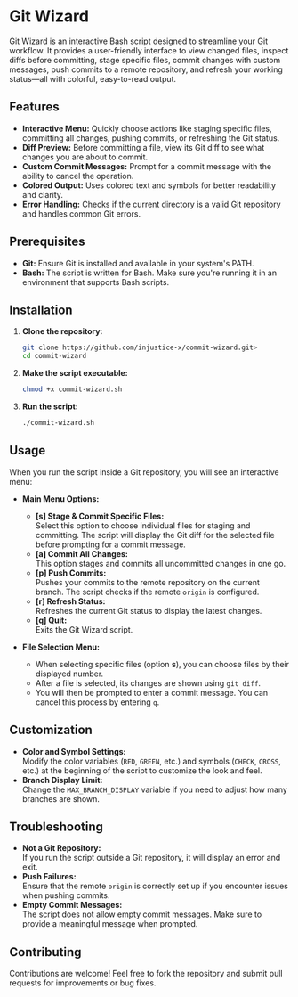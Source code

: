 # Git Wizard

Git Wizard is an interactive Bash script designed to streamline your Git workflow. It provides a user-friendly interface to view changed files, inspect diffs before committing, stage specific files, commit changes with custom messages, push commits to a remote repository, and refresh your working status—all with colorful, easy-to-read output.

## Features

- **Interactive Menu:** Quickly choose actions like staging specific files, committing all changes, pushing commits, or refreshing the Git status.
- **Diff Preview:** Before committing a file, view its Git diff to see what changes you are about to commit.
- **Custom Commit Messages:** Prompt for a commit message with the ability to cancel the operation.
- **Colored Output:** Uses colored text and symbols for better readability and clarity.
- **Error Handling:** Checks if the current directory is a valid Git repository and handles common Git errors.

## Prerequisites

- **Git:** Ensure Git is installed and available in your system's PATH.
- **Bash:** The script is written for Bash. Make sure you're running it in an environment that supports Bash scripts.

## Installation

1. **Clone the repository:**

   ```bash
   git clone https://github.com/injustice-x/commit-wizard.git>
   cd commit-wizard
   ```

2. **Make the script executable:**

   ```bash
   chmod +x commit-wizard.sh
   ```

3. **Run the script:**

   ```bash
   ./commit-wizard.sh
   ```

## Usage

When you run the script inside a Git repository, you will see an interactive menu:

- **Main Menu Options:**

  - **[s] Stage & Commit Specific Files:**  
    Select this option to choose individual files for staging and committing. The script will display the Git diff for the selected file before prompting for a commit message.
  - **[a] Commit All Changes:**  
    This option stages and commits all uncommitted changes in one go.
  - **[p] Push Commits:**  
    Pushes your commits to the remote repository on the current branch. The script checks if the remote `origin` is configured.
  - **[r] Refresh Status:**  
    Refreshes the current Git status to display the latest changes.
  - **[q] Quit:**  
    Exits the Git Wizard script.

- **File Selection Menu:**
  - When selecting specific files (option **s**), you can choose files by their displayed number.
  - After a file is selected, its changes are shown using `git diff`.
  - You will then be prompted to enter a commit message. You can cancel this process by entering `q`.

## Customization

- **Color and Symbol Settings:**  
  Modify the color variables (`RED`, `GREEN`, etc.) and symbols (`CHECK`, `CROSS`, etc.) at the beginning of the script to customize the look and feel.
- **Branch Display Limit:**  
  Change the `MAX_BRANCH_DISPLAY` variable if you need to adjust how many branches are shown.

## Troubleshooting

- **Not a Git Repository:**  
  If you run the script outside a Git repository, it will display an error and exit.
- **Push Failures:**  
  Ensure that the remote `origin` is correctly set up if you encounter issues when pushing commits.
- **Empty Commit Messages:**  
  The script does not allow empty commit messages. Make sure to provide a meaningful message when prompted.

## Contributing

Contributions are welcome! Feel free to fork the repository and submit pull requests for improvements or bug fixes.
